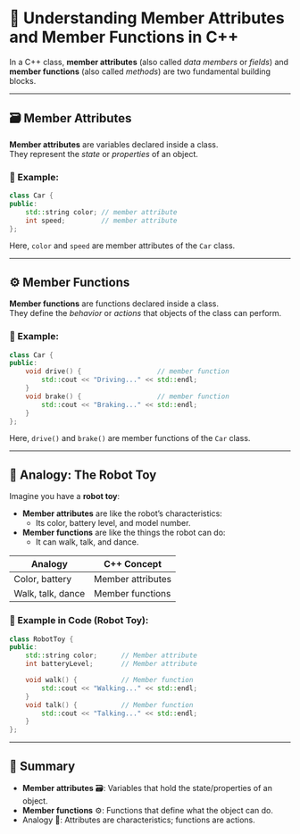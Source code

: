 # 🔧 Understanding Member Attributes and Member Functions in C++

In a C++ class, **member attributes** (also called *data members* or *fields*) and **member functions** (also called *methods*) are two fundamental building blocks.

---

## 🗃️ Member Attributes

**Member attributes** are variables declared inside a class.  
They represent the *state* or *properties* of an object.

### 🧪 Example:
```cpp
class Car {
public:
    std::string color; // member attribute
    int speed;         // member attribute
};
```
Here, `color` and `speed` are member attributes of the `Car` class.

---

## ⚙️ Member Functions

**Member functions** are functions declared inside a class.  
They define the *behavior* or *actions* that objects of the class can perform.

### 🧪 Example:
```cpp
class Car {
public:
    void drive() {                   // member function
        std::cout << "Driving..." << std::endl;
    }
    void brake() {                   // member function
        std::cout << "Braking..." << std::endl;
    }
};
```
Here, `drive()` and `brake()` are member functions of the `Car` class.

---

## 🧠 Analogy: The Robot Toy

Imagine you have a **robot toy**:

- **Member attributes** are like the robot’s characteristics:  
  - Its color, battery level, and model number.
- **Member functions** are like the things the robot can do:  
  - It can walk, talk, and dance.

| Analogy            | C++ Concept        |
|--------------------|-------------------|
| Color, battery     | Member attributes |
| Walk, talk, dance  | Member functions  |

### 🦾 Example in Code (Robot Toy):

```cpp
class RobotToy {
public:
    std::string color;      // Member attribute
    int batteryLevel;       // Member attribute

    void walk() {           // Member function
        std::cout << "Walking..." << std::endl;
    }
    void talk() {           // Member function
        std::cout << "Talking..." << std::endl;
    }
};
```

---

## 🎯 Summary

- **Member attributes** 🗃️: Variables that hold the state/properties of an object.
- **Member functions** ⚙️: Functions that define what the object can do.
- Analogy 🧠: Attributes are characteristics; functions are actions.
